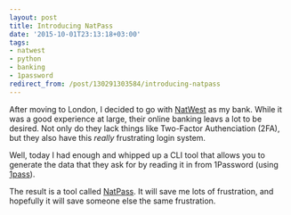 ```yaml
---
layout: post
title: Introducing NatPass
date: '2015-10-01T23:13:18+03:00'
tags:
- natwest
- python
- banking
- 1password
redirect_from: /post/130291303584/introducing-natpass
---
```

After moving to London, I decided to go with [NatWest](http://www.natwest.com) as my bank. While it was a good experience at large, their online banking leavs a lot to be desired. Not only do they lack things like Two-Factor Authenciation (2FA), but they also have this _really_ frustrating login system.

Well, today I had enough and whipped up a CLI tool that allows you to generate the data that they ask for by reading it in from 1Password (using [1pass](https://pypi.python.org/pypi/1pass/0.2.1)).

The result is a tool called [NatPass](https://github.com/vpetersson/natpass). It will save me lots of frustration, and hopefully it will save someone else the same frustration.
